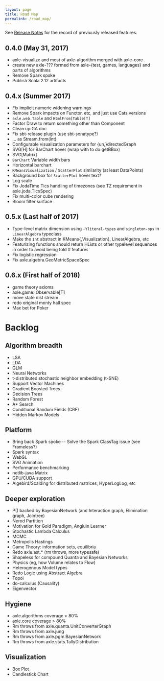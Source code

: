 ```yaml
---
layout: page
title: Road Map
permalink: /road_map/
---
```


See [Release Notes](/release_notes/) for the record of previously released features.

## 0.4.0 (May 31, 2017)
* axle-visualize and most of axle-algorithm merged with axle-core
* create new axle-??? formed from axle-{test, games, languages} and parts of algorithms
* Remove Spark spoke
* Publish Scala 2.12 artifacts

## 0.4.x (Summer 2017)
* Fix implicit numeric widening warnings
* Remove Spark impacts on Functor, etc, and just use Cats versions
* `axle.web.Table` and `HtmlFrom[Table[T]`
* Factor Draw to return something other than Component
* Clean up GA doc
* Fix sbt-release plugin (use sbt-sonatype?)
* … as Stream.from(Int)
* Configurable visualization parameters for {un,}directedGraph
* SVG[H] for BarChart hover (wrap with <g> to do getBBox)
* SVG[Matrix]
* `BarChart` Variable width bars
* Horizontal barchart
* `KMeansVisualization` / `ScatterPlot` similarity (at least DataPoints)
* Background box for `ScatterPlot` hover text?
* Log scale
* Fix JodaTime Tics handling of timezones (see TZ requirement in axle.joda.TicsSpec)
* Fix multi-color cube rendering
* Bloom filter surface

## 0.5.x (Last half of 2017)
* Type-level matrix dimension using `-Yliteral-types` and `singleton-ops` in `LinearAlgebra` typeclass
* Make the `Int` abstract in KMeans{,Visualization}, LinearAlgebra, etc
* Featurizing functions should return HLists or other typelevel sequences in order to avoid being told # features
* Fix logistic regression
* Fix axle.algebra.GeoMetricSpaceSpec

## 0.6.x (First half of 2018)
* game theory axioms
* axle.game: Observable[T]
* move state dist stream
* redo original monty hall spec
* Max bet for Poker

# Backlog

## Algorithm breadth
* LSA
* LDA
* GLM
* Neural Networks
* t-distributed stochastic neighbor embedding (t-SNE)
* Support Vector Machines
* Gradient Boosted Trees
* Decision Trees
* Random Forest
* A* Search
* Conditional Random Fields (CRF)
* Hidden Markov Models

## Platform
* Bring back Spark spoke -- Solve the Spark ClassTag issue (see Frameless?)
* Spark syntax
* WebGL
* SVG Animation
* Performance benchmarking
* netlib-java Matrix
* GPU/CUDA support
* Algebird/Scalding for distributed matrices, HyperLogLog, etc

## Deeper exploration
* P() backed by BayesianNetwork (and Interaction graph, Elimination graph, Jointree)
* Nerod Partition
* Motivation for Gold Paradigm, Angluin Learner
* Stochastic Lambda Calculus
* MCMC
* Metropolis Hastings
* Game Theory: information sets, equilibria
* Redo axle.ast.* (rm throws, more typesafe)
* Shapeless for compound Quanta and Bayesian Networks
* Physics (eg, how Volume relates to Flow)
* Heterogenous Model types
* Redo Logic using Abstract Algebra
* Topoi
* do-calculus (Causality)
* Eigenvector

## Hygiene
* axle.algorithms coverage > 80%
* axle.core coverage > 80%
* Rm throws from axle.quanta.UnitConverterGraph
* Rm throws from axle.jung
* Rm throws from axle.pgm.BayesianNetwork
* Rm throws from axle.stats.TallyDistribution

## Visualization
* Box Plot
* Candlestick Chart

